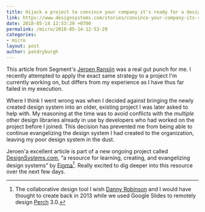 ```yaml
---
title: Hijack a project to convince your company it's ready for a design system
link: https://www.designsystems.com/stories/convince-your-company-its-ready-for-a-design-system/
date: 2018-05-14 12:53:29 +0700
permalink: /micro/2018-05-14-12-53-29
categories:
- micro
layout: post
author: patdryburgh
---
```


This article from Segment's [Jeroen Ransijn][jr] was a real gut punch for me. I recently attempted to apply the exact same strategy to a project I'm currently working on, but differs from my experience as I have thus far failed in my execution.

Where I think I went wrong was when I decided against bringing the newly created design system into an older, existing project I was later asked to help with. My reasoning at the time was to avoid conflicts with the _multiple_ other design libraries already in use by developers who had worked on the project before I joined. This decision has prevented me from being able to continue evangelizing the design system I had created to the organization, leaving my poor design system in the dust.

Jeroen'a excellent article is part of a new ongoing project called [DesignSystems.com][ds], “a resource for learning, creating, and evangelizing design systems” by [Figma][fi][^1]. Really excited to dig deeper into this resource over the next few days.

[^1]: The collaborative design tool I wish [Danny Robinson][dr] and I would have thought to create back in 2013 while we used Google Slides to remotely design [Perch][pe] 3.0.

[jr]: http://jssr.design
[ds]: http://designsystems.com
[fi]: http://figma.com
[dr]: https://twitter.com/dannyrobinson
[pe]: http://patdryburgh.com/work/perch/